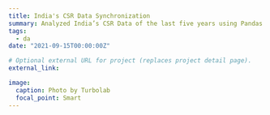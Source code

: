 ```yaml
---
title: India's CSR Data Synchronization
summary: Analyzed India’s CSR Data of the last five years using Pandas as part of the Hack & Learn Summit 2021, Government Outcome Labs, University of Oxford and presented our findings at the Social Outcome Conference 2021 (SOC21). [Slides](https://drive.google.com/file/d/11BKJAK-DCGxM7Dow5t-igqDRAa6rS013/view) | [Presentation](https://www.youtube.com/watch?v=jZWRsCkcrZM&ab_channel=BlavatnikSchoolofGovernment)
tags:
  - da
date: "2021-09-15T00:00:00Z"

# Optional external URL for project (replaces project detail page).
external_link: 

image:
  caption: Photo by Turbolab
  focal_point: Smart
---
```

